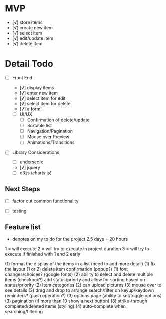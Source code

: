 # MVP
- [√] store items
 - [√] create new item
 - [√] select item
 - [√] edit/update item
 - [√] delete item


 # Detail Todo
 - [ ] Front End
   - [√] display items
   - [√] enter new item
   - [√] select item for edit
   - [√] select item for delete
   - [√] a form!

   - [ ] UI/UX
     - [ ] Confirmation of delete/update
     - [ ] Sortable list
     - [ ] Navigation/Pagination
     - [ ] Mouse over Preview
     - [ ] Animations/Transitions

  - [ ] Library Considerations
    - [ ] underscore
    - [√] jquery
    - [ ] c3.js (charts.js)

 ## Next Steps

  - [ ] factor out common functionality
  - [ ] testing


  ## Feature list
  * denotes on my to do for the project
  2.5 days = 20 hours

  1 = will execute
  2 = will try to execute in project duration
  3 = will try to execute if finished with 1 and 2 early


  (1) format the display of the items in a list (need to add more detail)
  (1) fix the layout
  (1 or 2) delete item confirmation (popup?)
  (1) font changes/choices? (google fonts)
  (2) ability to select and delete multiple items (checkbox?)
  add status/priorty and allow for sorting based on status/priority
  (2) Item categories
  (2) can upload pictures
  (3) mouse over to see details
  (3) drag and drop to arrange
  search/filter on keyup/keydown
  reminders? (push operation?)
  (3) options page (ability to set/toggle options)
  (3) pagination (if more than 10 show a next button)
  (3) strike-through completed/deleted items (styling)
  (4) auto-complete when searching/filtering








